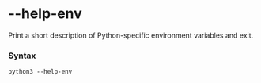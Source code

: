 # --help-env

Print a short description of Python-specific environment variables and exit.

### Syntax

```shell
python3 --help-env
```
